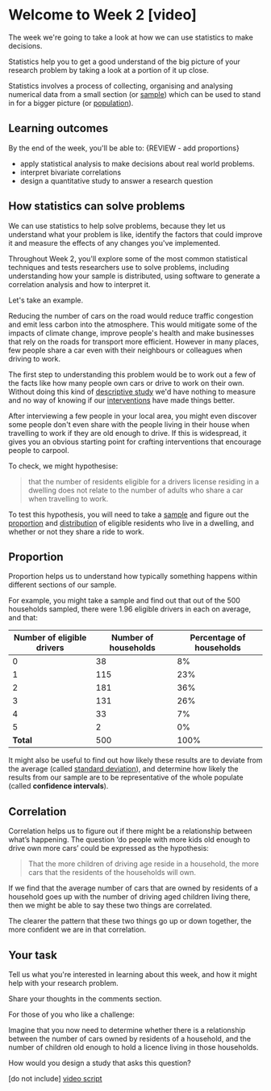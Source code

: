 # Welcome to Week 2 [video]

The week we're going to take a look at how we can use statistics to make decisions.

Statistics help you to get a good understand of the big picture of your research problem by taking a look at a portion of it up close.

Statistics involves a process of collecting, organising and analysing numerical data from a small section (or [sample](glossary)) which can be used to stand in for a bigger picture (or [population](glossary)).  


## Learning outcomes

By the end of the week, you'll be able to: {REVIEW - add proportions}

* apply statistical analysis to make decisions about real world problems.
* interpret bivariate correlations
* design a quantitative study to answer a research question


## How statistics can solve problems

We can use statistics to help solve problems, because they let us understand what your problem is like, identify the factors that could improve it and measure the effects of any changes you've implemented.

Throughout Week 2, you'll explore some of the most common statistical techniques and tests researchers use to solve problems, including understanding how your sample is distributed, using software to generate a correlation analysis and how to interpret it. 

Let's take an example.  

Reducing the number of cars on the road would reduce traffic congestion and emit less carbon into the atmosphere. This would mitigate some of the impacts of climate change, improve people's health and make businesses that rely on the roads for transport more efficient. 
However in many places, few people share a car even with their neighbours or colleagues when driving to work.

The first step to understanding this problem would be to work out a few of the facts like how many people own cars or drive to work on their own.  Without doing this kind of [descriptive study](glossary) we'd have nothing to measure and no way of knowing if our [interventions](glossary) have made things better.

After interviewing a few people in your local area, you might even discover some people don't even share with the people living in their house when travelling to work if they are old enough to drive. If this is widespread, it gives you an obvious starting point for crafting interventions that encourage people to carpool.

To check, we might hypothesise: 

> that the number of residents eligible for a drivers license residing in a dwelling does not relate to the number of adults who share a car when travelling to work.

To test this hypothesis, you will need to take a [sample](glossary) and figure out the [proportion](glossary) and [distribution](glossary) of eligible residents who live in a dwelling, and whether or not they share a ride to work.

## Proportion
Proportion helps us to understand how typically something happens within different sections of our sample.

For example, you might take a sample and find out that out of the 500 households sampled, there were 1.96 eligible drivers in each on average, and that:

Number of eligible drivers | Number of households | Percentage of households
------------ | ------------ | ------------- 
0 | 38 | 8%
1 | 115| 23%
2 | 181| 36%
3 | 131| 26%
4 | 33 | 7%
5 | 2 | 0%
__Total__ | 500 | 100%

It might also be useful to find out how likely these results are to deviate from the average (called [standard deviation](glossary)), and determine how likely the results from our sample are to be representative of the whole populate (called **confidence intervals**).

## Correlation

Correlation helps us to figure out if there might be a relationship between what’s happening.  The question ‘do people with more kids old enough to drive own more cars’ could be expressed as the hypothesis:

> That the more children of driving age reside in a household, the more cars that the residents of the households will own.

If we find that the average number of cars that are owned by residents of a household goes up with the number of driving aged children living there, then we might be able to say these two things are correlated.  

The clearer the pattern that these two things go up or down together, the more confident we are in that correlation.

## Your task

Tell us what you're interested in learning about this week, and how it might help with your research problem.

Share your thoughts in the comments section.

For those of you who like a challenge:

Imagine that you now need to determine whether there is a relationship between the number of cars owned by residents of a household, and the number of children old enough to hold a licence living in those households.

How would you design a study that asks this question?


[do not include] [video script](https://github.com/Chris-Rawson/Why-numbers-matter/blob/master/week2/video%20scripts/2.1%20Welcome%20back.md)
